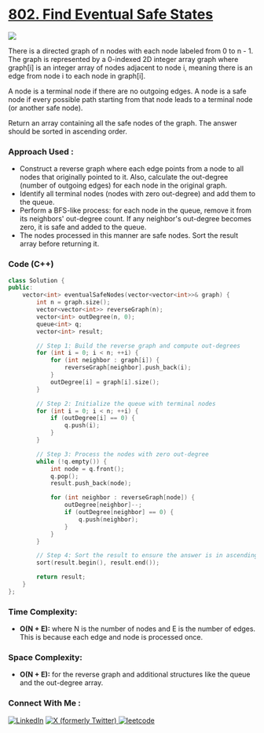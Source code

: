 # [802. Find Eventual Safe States](https://leetcode.com/problems/find-eventual-safe-states/description/)

![](https://badgen.net/badge/Level/Medium/yellow)

There is a directed graph of n nodes with each node labeled from 0 to n - 1. The graph is represented by a 0-indexed 2D integer array graph where graph[i] is an integer array of nodes adjacent to node i, meaning there is an edge from node i to each node in graph[i].

A node is a terminal node if there are no outgoing edges. A node is a safe node if every possible path starting from that node leads to a terminal node (or another safe node).

Return an array containing all the safe nodes of the graph. The answer should be sorted in ascending order.

### Approach Used :

-   Construct a reverse graph where each edge points from a node to all nodes that originally pointed to it. Also, calculate the out-degree (number of outgoing edges) for each node in the original graph.
-   Identify all terminal nodes (nodes with zero out-degree) and add them to the queue.
-   Perform a BFS-like process: for each node in the queue, remove it from its neighbors' out-degree count. If any neighbor's out-degree becomes zero, it is safe and added to the queue.
-   The nodes processed in this manner are safe nodes. Sort the result array before returning it.

### Code (C++)

```cpp
class Solution {
public:
    vector<int> eventualSafeNodes(vector<vector<int>>& graph) {
        int n = graph.size();
        vector<vector<int>> reverseGraph(n);
        vector<int> outDegree(n, 0);
        queue<int> q;
        vector<int> result;

        // Step 1: Build the reverse graph and compute out-degrees
        for (int i = 0; i < n; ++i) {
            for (int neighbor : graph[i]) {
                reverseGraph[neighbor].push_back(i);
            }
            outDegree[i] = graph[i].size();
        }

        // Step 2: Initialize the queue with terminal nodes
        for (int i = 0; i < n; ++i) {
            if (outDegree[i] == 0) {
                q.push(i);
            }
        }

        // Step 3: Process the nodes with zero out-degree
        while (!q.empty()) {
            int node = q.front();
            q.pop();
            result.push_back(node);

            for (int neighbor : reverseGraph[node]) {
                outDegree[neighbor]--;
                if (outDegree[neighbor] == 0) {
                    q.push(neighbor);
                }
            }
        }

        // Step 4: Sort the result to ensure the answer is in ascending order
        sort(result.begin(), result.end());

        return result;
    }
};

```

### Time Complexity:
- **O(N + E):**  where N is the number of nodes and E is the number of edges. This is because each edge and node is processed once.

### Space Complexity:
- **O(N + E):** for the reverse graph and additional structures like the queue and the out-degree array.

### Connect With Me : 

<a href="https://www.linkedin.com/in/shivam-ray-b4306524a/" target="_blank"><img src="https://img.shields.io/badge/LinkedIn-0077B5?style=for-the-badge&logo=linkedin&logoColor=white" alt="LinkedIn"></a>
<a href="https://x.com/rai_shivam11/" target="_blank"><img src="https://img.shields.io/badge/Twitter-1DA1F2?style=for-the-badge&logo=twitter&logoColor=white" alt="X (formerly Twitter)">
</a>
<a href="https://leetcode.com/u/shrunited0702/" target="_blank"><img src="https://img.shields.io/badge/LeetCode-000000?style=for-the-badge&logo=LeetCode&logoColor=#d16c06" alt="leetcode">
</a>